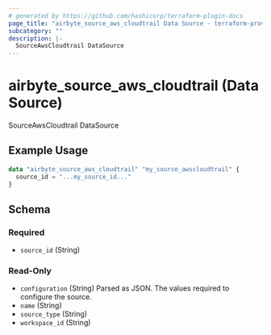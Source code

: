 ```yaml
---
# generated by https://github.com/hashicorp/terraform-plugin-docs
page_title: "airbyte_source_aws_cloudtrail Data Source - terraform-provider-airbyte"
subcategory: ""
description: |-
  SourceAwsCloudtrail DataSource
---
```


# airbyte_source_aws_cloudtrail (Data Source)

SourceAwsCloudtrail DataSource

## Example Usage

```terraform
data "airbyte_source_aws_cloudtrail" "my_source_awscloudtrail" {
  source_id = "...my_source_id..."
}
```

<!-- schema generated by tfplugindocs -->
## Schema

### Required

- `source_id` (String)

### Read-Only

- `configuration` (String) Parsed as JSON.
The values required to configure the source.
- `name` (String)
- `source_type` (String)
- `workspace_id` (String)


